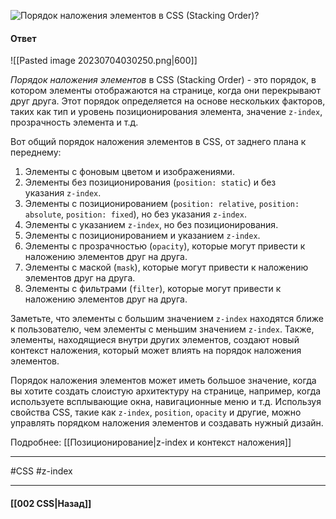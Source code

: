 ![Порядок наложения элементов в CSS (Stacking Order)?](https://youtu.be/GZUy2i6QN7o?t=204)

#### Ответ

![[Pasted image 20230704030250.png|600]]

*Порядок наложения элементов* в CSS (Stacking Order) - это порядок, в котором элементы отображаются на странице, когда они перекрывают друг друга. Этот порядок определяется на основе нескольких факторов, таких как тип и уровень позиционирования элемента, значение `z-index`, прозрачность элемента и т.д.

Вот общий порядок наложения элементов в CSS, от заднего плана к переднему:

1. Элементы с фоновым цветом и изображениями.
2. Элементы без позиционирования (`position: static`) и без указания `z-index`.
3. Элементы с позиционированием (`position: relative`, `position: absolute`, `position: fixed`), но без указания `z-index`.
4. Элементы с указанием `z-index`, но без позиционирования.
5. Элементы с позиционированием и указанием `z-index`.
6. Элементы с прозрачностью (`opacity`), которые могут привести к наложению элементов друг на друга.
7. Элементы с маской (`mask`), которые могут привести к наложению элементов друг на друга.
8. Элементы с фильтрами (`filter`), которые могут привести к наложению элементов друг на друга.

Заметьте, что элементы с большим значением `z-index` находятся ближе к пользователю, чем элементы с меньшим значением `z-index`. Также, элементы, находящиеся внутри других элементов, создают новый контекст наложения, который может влиять на порядок наложения элементов.

Порядок наложения элементов может иметь большое значение, когда вы хотите создать слоистую архитектуру на странице, например, когда используете всплывающие окна, навигационные меню и т.д. Используя свойства CSS, такие как `z-index`, `position`, `opacity` и другие, можно управлять порядком наложения элементов и создавать нужный дизайн.

Подробнее: [[Позиционирование|z-index и контекст наложения]]

___
#CSS #z-index 

___

#### [[002 CSS|Назад]]